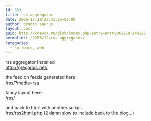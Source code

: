 ```yaml
---
id: 353
title: rss aggregator
date: 2006-12-18T22:41:25+00:00
author: bronto saurus
layout: post
guid: http://kravca.mu/glob/index.php?entry=entry061218-144125
permalink: /2006/12/rss-aggregator/
categories:
  - software, web
---
```

rss aggregator installed  
<a href="http://gregarius.net/" target="_blank" >http://gregarius.net/</a>

the feed on feeds generated here  
<a href="/rss/?media=rss" target="_blank" >/rss/?media=rss</a>

fancy layout here  
<a href="/rss/" target="_blank" >/rss/</a>

and back to html with another script&#8230;  
<a href="/rss/rss2html.php" target="_blank" >/rss/rss2html.php</a> (2 damn slow to include back to the blog&#8230;)